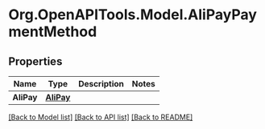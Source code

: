 # Org.OpenAPITools.Model.AliPayPaymentMethod
## Properties

Name | Type | Description | Notes
------------ | ------------- | ------------- | -------------
**AliPay** | [**AliPay**](AliPay.md) |  | 

[[Back to Model list]](../README.md#documentation-for-models) [[Back to API list]](../README.md#documentation-for-api-endpoints) [[Back to README]](../README.md)

